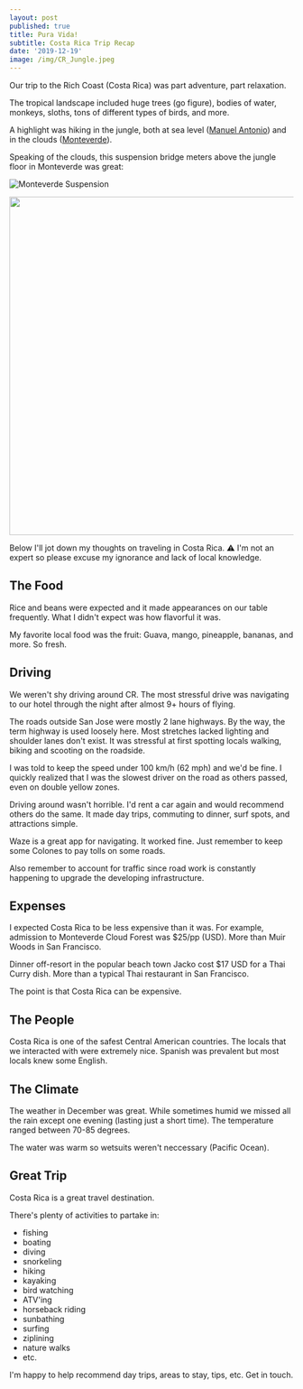 ```yaml
---
layout: post
published: true
title: Pura Vida!
subtitle: Costa Rica Trip Recap
date: '2019-12-19'
image: /img/CR_Jungle.jpeg
---
```

Our trip to the Rich Coast (Costa Rica) was part adventure, part relaxation. 

The tropical landscape included huge trees (go figure), bodies of water, monkeys, sloths, tons of different types of birds, and more.

A highlight was hiking in the jungle, both at sea level ([Manuel Antonio](https://en.wikipedia.org/wiki/Manuel_Antonio_National_Park)) and in the clouds ([Monteverde](https://en.wikipedia.org/wiki/Monteverde_Cloud_Forest_Reserve)).

Speaking of the clouds, this suspension bridge meters above the jungle floor in Monteverde was great:

![Monteverde Suspension]({{site.baseurl}}/img/Monteverde_Suspension.jpeg)

<img src="/img/Monteverde_Suspension.jpeg" width="600" />

Below I'll jot down my thoughts on traveling in Costa Rica. ⚠️ I'm not an expert so please excuse my ignorance and lack of local knowledge.

## The Food

Rice and beans were expected and it made appearances on our table frequently. What I didn't expect was how flavorful it was.

My favorite local food was the fruit: Guava, mango, pineapple, bananas, and more. So fresh.

## Driving

We weren't shy driving around CR. The most stressful drive was navigating to our hotel through the night after almost 9+ hours of flying. 

The roads outside San Jose were mostly 2 lane highways. By the way, the term highway is used loosely here. Most stretches lacked lighting and shoulder lanes don't exist. It was stressful at first spotting locals walking, biking and scooting on the roadside.

I was told to keep the speed under 100 km/h (62 mph) and we'd be fine. I quickly realized that I was the slowest driver on the road as others passed, even on double yellow zones.

Driving around wasn't horrible. I'd rent a car again and would recommend others do the same. It made day trips, commuting to dinner, surf spots, and attractions simple.

Waze is a great app for navigating. It worked fine. Just remember to keep some Colones to pay tolls on some roads.

Also remember to account for traffic since road work is constantly happening to upgrade the developing infrastructure.

## Expenses

I expected Costa Rica to be less expensive than it was. For example, admission to Monteverde Cloud Forest was $25/pp (USD). More than Muir Woods in San Francisco.

Dinner off-resort in the popular beach town Jacko cost $17 USD for a Thai Curry dish. More than a typical Thai restaurant in San Francisco.

The point is that Costa Rica can be expensive.

## The People

Costa Rica is one of the safest Central American countries. The locals that we interacted with were extremely nice. Spanish was prevalent but most locals knew some English. 

## The Climate

The weather in December was great. While sometimes humid we missed all the rain except one evening (lasting just a short time). The temperature ranged between 70-85 degrees.

The water was warm so wetsuits weren't neccessary (Pacific Ocean). 

## Great Trip

Costa Rica is a great travel destination.

There's plenty of activities to partake in: 

- fishing
- boating
- diving
- snorkeling
- hiking
- kayaking
- bird watching
- ATV'ing
- horseback riding
- sunbathing
- surfing
- ziplining
- nature walks
- etc.

I'm happy to help recommend day trips, areas to stay, tips, etc. Get in touch.
